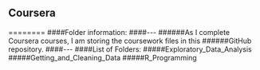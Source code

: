 ## Coursera
========
####Folder information:
####---
######As I complete Coursera courses, I am storing the coursework files in this
######GitHub repository.
####---
####List of Folders:
#####Exploratory_Data_Analysis
#####Getting_and_Cleaning_Data
#####R_Programming
